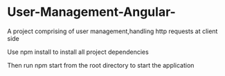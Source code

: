 # User-Management-Angular-
A project comprising of user management,handling http requests at client side

Use npm install to install all project dependencies

Then run npm start from the root directory to start the application
